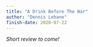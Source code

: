 ```yaml
---
title: "A Drink Before The War"
author: "Dennis Lehane"
finish-date: 2020-07-22
---
```


_Short review to come!_
